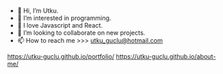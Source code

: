- 👋 Hi, I’m Utku.
- 👀 I’m interested in programming.
- 🌱 I love Javascript and React.
- 💞️ I’m looking to collaborate on new projects.
- 📫 How to reach me >>> utku_guclu@hotmail.com

<!---
utku-guclu/utku-guclu is a ✨ special ✨ repository because its `README.md` (this file) appears on your GitHub profile.
You can click the Preview link to take a look at your changes.
--->
https://utku-guclu.github.io/portfolio/
https://utku-guclu.github.io/about-me/
